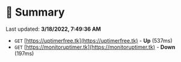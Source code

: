 # 📖 Summary
Last updated: **3/18/2022, 7:49:36 AM**

- `GET` [https://uptimerfree.tk](https://uptimerfree.tk) - **Up** (537ms)
- `GET` [https://monitoruptimer.tk](https://monitoruptimer.tk) - **Down** (197ms)
